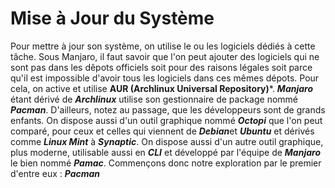 # Mise à Jour du Système


Pour mettre à jour son système, on utilise le ou les logiciels dédiés à cette tâche. Sous Manjaro, il faut savoir que l'on peut ajouter des logiciels qui ne sont pas dans les dêpots officiels
soit pour des raisons légales soit parce qu'il est impossible d'avoir tous les logiciels dans ces mêmes dépots. Pour cela, on active et utilise **AUR (Archlinux Universal Repository)***.
***Manjaro*** étant dérivé de ***Archlinux*** utilise son gestionnaire de package nommé ***Pacman***. D'ailleurs, notez au passage,
que les développeurs sont de grands enfants. On dispose aussi d'un outil graphique nommé ***Octopi*** que l'on peut comparé,
pour ceux et celles qui viennent de ***Debian***et ***Ubuntu*** et dérivés comme ***Linux Mint*** à ***Synaptic***.
On dispose aussi d'un autre outil graphique, plus moderne, utilisable aussi en ***CLI*** et développé par l'équipe de ***Manjaro*** le bien nommé ***Pamac***.
Commençons donc notre exploration par le premier d'entre eux : ***Pacman***
